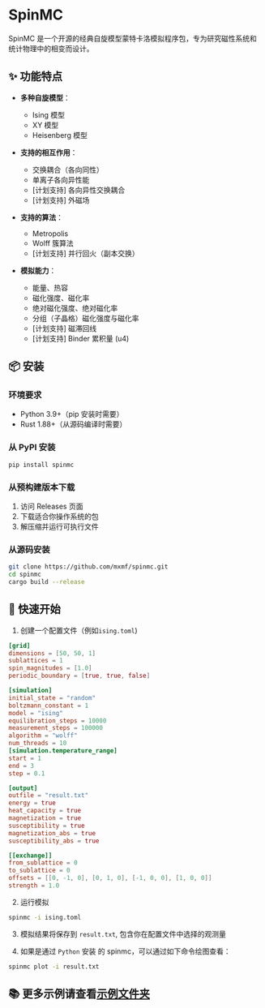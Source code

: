 # SpinMC

SpinMC 是一个开源的经典自旋模型蒙特卡洛模拟程序包，专为研究磁性系统和统计物理中的相变而设计。

## ✨ 功能特点

- **多种自旋模型**：
  - Ising 模型
  - XY 模型
  - Heisenberg 模型

- **支持的相互作用**：
  - 交换耦合（各向同性）
  - 单离子各向异性能
  - [计划支持] 各向异性交换耦合
  - [计划支持] 外磁场

- **支持的算法**：
  - Metropolis
  - Wolff 簇算法
  - [计划支持] 并行回火（副本交换）

- **模拟能力**：
  - 能量、热容
  - 磁化强度、磁化率
  - 绝对磁化强度、绝对磁化率
  - 分组（子晶格）磁化强度与磁化率
  - [计划支持] 磁滞回线
  - [计划支持] Binder 累积量 (u4)

## 📦 安装

### 环境要求

- Python 3.9+（pip 安装时需要）
- Rust 1.88+（从源码编译时需要）

### 从 PyPI 安装

```bash
pip install spinmc
```

### 从预构建版本下载

1. 访问 Releases 页面
2. 下载适合你操作系统的包
3. 解压缩并运行可执行文件

### 从源码安装

```bash
git clone https://github.com/mxmf/spinmc.git
cd spinmc
cargo build --release
```

## 🚀 快速开始

1. 创建一个配置文件（例如`ising.toml`)

```toml
[grid]
dimensions = [50, 50, 1]
sublattices = 1
spin_magnitudes = [1.0]
periodic_boundary = [true, true, false]

[simulation]
initial_state = "random"
boltzmann_constant = 1
model = "ising"
equilibration_steps = 10000
measurement_steps = 100000
algorithm = "wolff"
num_threads = 10
[simulation.temperature_range]
start = 1
end = 3
step = 0.1

[output]
outfile = "result.txt"
energy = true
heat_capacity = true
magnetization = true
susceptibility = true
magnetization_abs = true
susceptibility_abs = true

[[exchange]]
from_sublattice = 0
to_sublattice = 0
offsets = [[0, -1, 0], [0, 1, 0], [-1, 0, 0], [1, 0, 0]]
strength = 1.0
```

2. 运行模拟

```bash
spinmc -i ising.toml
```

3. 模拟结果将保存到 `result.txt`, 包含你在配置文件中选择的观测量

4. 如果是通过 `Python` 安装 的 spinmc，可以通过如下命令绘图查看：

```bash
spinmc plot -i result.txt
```

## 📚 更多示例请查看[示例文件夹](examples)
